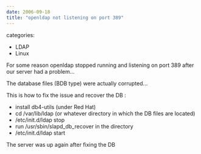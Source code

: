 ```yaml
---
date: 2006-09-18
title: "openldap not listening on port 389"
---
```








categories:
- LDAP
- Linux


For some reason openldap stopped running and listening on port 389 after our server had a problem...

The database files (BDB type) were actually corrupted...

This is how to fix the issue and recover the DB :

- install db4-utils (under Red Hat)
- cd /var/lib/ldap (or whatever directory in which the DB files are located)
- /etc/init.d/ldap stop
- run /usr/sbin/slapd_db_recover in the directory
- /etc/init.d/ldap start

The server was up again after fixing the DB
